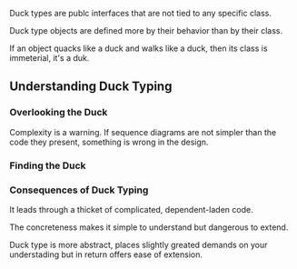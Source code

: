Duck types are publc interfaces that are not tied to any specific class.

Duck type objects are defined more by their behavior than by their class.

If an object quacks like a duck and walks like a duck, then its class is immeterial, it's a duk.

## Understanding Duck Typing

### Overlooking the Duck

Complexity is a warning. If sequence diagrams are not simpler than the code they present,
something is wrong in the design.

### Finding the Duck

### Consequences of Duck Typing

It leads through a thicket of complicated, dependent-laden code.

The concreteness makes it simple to understand but dangerous to extend.

Duck type is more abstract, places slightly greated demands on your understading
but in return offers ease of extension.
